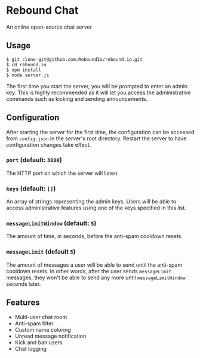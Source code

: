 # Rebound Chat

An online open-source chat server

## Usage

    $ git clone git@github.com:ReboundIo/rebound.io.git
    $ cd rebound.io
    $ npm install
    $ node server.js

The first time you start the server, you will be prompted to enter an admin key. This is highly recommended as it will let you access the administrative commands such as kicking and sending announcements.

## Configuration

After starting the server for the first time, the configuration can be accessed from `config.json` in the server's root directory. Restart the server to have configuration changes take effect.

### `port` (default: `3000`)

The HTTP port on which the server will listen.

### `keys` (default: `[]`)

An array of strings representing the admin keys. Users will be able to access administrative features using one of the keys specified in this list.

### `messageLimitWindow` (default: `5`)

The amount of time, in seconds, before the anti-spam cooldown resets.

### `messageLimit` (default `5`)

The amount of messages a user will be able to send until the anti-spam cooldown resets. In other words, after the user sends `messageLimit` messages, they won't be able to send any more until `messageLimitWindow` seconds later.

## Features

- Multi-user chat room
- Anti-spam filter
- Custom name coloring
- Unread message notification
- Kick and ban users
- Chat logging
